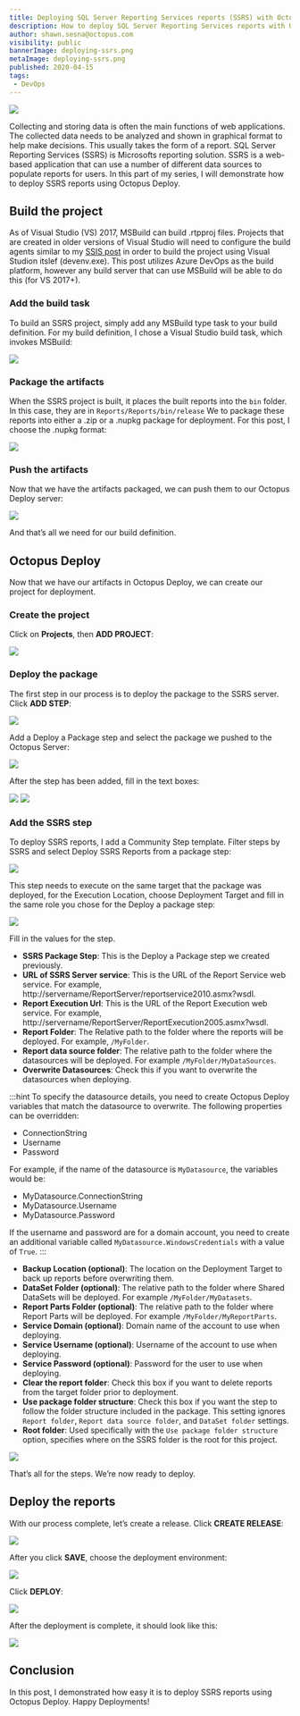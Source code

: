 ```yaml
---
title: Deploying SQL Server Reporting Services reports (SSRS) with Octopus
description: How to deploy SQL Server Reporting Services reports with Octopus Deploy.
author: shawn.sesna@octopus.com
visibility: public
bannerImage: deploying-ssrs.png
metaImage: deploying-ssrs.png
published: 2020-04-15
tags:
 - DevOps
---
```


![](deploying-ssrs.png)

Collecting and storing data is often the main functions of web applications.  The collected data needs to be analyzed and shown in graphical format to help make decisions.  This usually takes the form of a report.  SQL Server Reporting Services (SSRS) is Microsofts reporting solution.  SSRS is a web-based application that can use a number of different data sources to populate reports for users.  In this part of my series, I will demonstrate how to deploy SSRS reports using Octopus Deploy.

## Build the project
As of Visual Studio (VS) 2017, MSBuild can build .rtpproj files.  Projects that are created in older versions of Visual Studio will need to configure the build agents similar to my [SSIS post](/blog/2020-02/deploying-ssis/index.md) in order to build the project using Visual Studion itslef (devenv.exe).  This post utilizes Azure DevOps as the build platform, however any build server that can use MSBuild will be able to do this (for VS 2017+).

### Add the build task
To build an SSRS project, simply add any MSBuild type task to your build definition.  For my build definition, I chose a Visual Studio build task, which invokes MSBuild:

![](ado-build-visual-studio-build.png)

### Package the artifacts
When the SSRS project is built, it places the built reports into the `bin` folder.  In this case, they are in `Reports/Reports/bin/release`  We to package these reports into either a .zip or a .nupkg package for deployment.  For this post, I choose the .nupkg format:

![](ado-pack-task.png)

### Push the artifacts
Now that we have the artifacts packaged, we can push them to our Octopus Deploy server:

![](ado-push-task.png)

And that’s all we need for our build definition.

## Octopus Deploy
Now that we have our artifacts in Octopus Deploy, we can create our project for deployment.

### Create the project
Click on **Projects**, then **ADD PROJECT**:

![](octopus-create-project.png)

### Deploy the package
The first step in our process is to deploy the package to the SSRS server. Click **ADD STEP**:

![](octopus-project-add-step.png)

Add a Deploy a Package step and select the package we pushed to the Octopus Server:

![](octopus-project-add-deploy-package.png)

After the step has been added, fill in the text boxes:

![](octopus-project-deploy-package1.png)
![](octopus-project-deploy-package2.png)

### Add the SSRS step

To deploy SSRS reports, I add a Community Step template.  Filter steps by SSRS and select Deploy SSRS Reports from a package step:

![](octopus-project-ssrs-step.png)

This step needs to execute on the same target that the package was deployed, for the Execution Location, choose Deployment Target and fill in the same role you chose for the Deploy a package step:

![](octopus-project-ssrs-step1.png)

Fill in the values for the step.

- **SSRS Package Step**: This is the Deploy a Package step we created previously.
- **URL of SSRS Server service**:  This is the URL of the Report Service web service.  For example, http://servername/ReportServer/reportservice2010.asmx?wsdl.
- **Report Execution Url**:  This is the URL of the Report Execution web service.  For example, http://servername/ReportServer/ReportExecution2005.asmx?wsdl.
- **Report Folder**: The Relative path to the folder where the reports will be deployed.  For example, `/MyFolder`.
- **Report data source folder**: The relative path to the folder where the datasources will be deployed.  For example `/MyFolder/MyDataSources`.
- **Overwrite Datasources**: Check this if you want to overwrite the datasources when deploying.

:::hint
To specify the datasource details, you need to create Octopus Deploy variables that match the datasource to overwrite.  The following properties can be overridden:

- ConnectionString
- Username
- Password

For example, if the name of the datasource is `MyDatasource`, the variables would be:

- MyDatasource.ConnectionString
- MyDatasource.Username
- MyDatasource.Password

If the username and password are for a domain account, you need to create an additional variable called `MyDatasource.WindowsCredentials` with a value of `True`.
:::

- **Backup Location (optional)**:  The location on the Deployment Target to back up reports before overwriting them.
- **DataSet Folder (optional)**:  The relative path to the folder where Shared DataSets will be deployed.  For example `/MyFolder/MyDatasets`.
- **Report Parts Folder (optional)**: The relative path to the folder where Report Parts will be deployed.  For example `/MyFolder/MyReportParts`.
- **Service Domain (optional)**:  Domain name of the account to use when deploying.
- **Service Username (optional)**:  Username of the account to use when deploying.
- **Service Password (optional)**:  Password for the user to use when deploying.
- **Clear the report folder**: Check this box if you want to delete reports from the target folder prior to deployment.
- **Use package folder structure**: Check this box if you want the step to follow the folder structure included in the package.  This setting ignores `Report folder`, `Report data source folder`, and `DataSet folder` settings.
- **Root folder**: Used specifically with the `Use package folder structure` option, specifies where on the SSRS folder is the root for this project.

![](octopus-project-ssrs-step-complete.png)

That’s all for the steps.  We’re now ready to deploy.

## Deploy the reports
With our process complete, let’s create a release. Click **CREATE RELEASE**:

![](octopus-project-create-release.png)

After you click **SAVE**, choose the deployment environment:

![](octopus-project-create-deployment1.png)

Click **DEPLOY**:

![](octopus-project-create-deployment2.png)

After the deployment is complete, it should look like this:

![](octopus-project-deploy-complete.png)

## Conclusion
In this post, I demonstrated how easy it is to deploy SSRS reports using Octopus Deploy. Happy Deployments!
